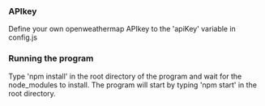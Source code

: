 ### APIkey ###
  Define your own openweathermap APIkey to the 'apiKey' variable in config.js

### Running the program ###
  Type 'npm install' in the root directory of the program and wait for the node_modules to install.
  The program will start by typing 'npm start' in the root directory.
